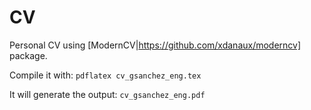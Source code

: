 # CV
Personal CV using [ModernCV|https://github.com/xdanaux/moderncv] package.

Compile it with: `pdflatex cv_gsanchez_eng.tex`

It will generate the output: `cv_gsanchez_eng.pdf`
